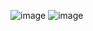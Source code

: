 ![image](https://user-images.githubusercontent.com/59621706/215964004-cad7ddca-9d9e-4f29-b4d4-a016e504dbff.png)
![image](https://user-images.githubusercontent.com/59621706/215964760-6116bbfb-aafc-4bdc-a38d-3ca4eee8b922.png)

